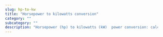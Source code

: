 ```yaml
---
slug: hp-to-kw
title: "Horsepower to kilowatts conversion"
category: ""
subcategory: ""
description: "Horsepower (hp) to kilowatts (kW)  power conversion: calculator and how to convert."
---
```


